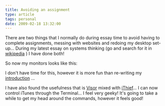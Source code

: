 ```yaml
---
title: Avoiding an assignment
type: article
tags: personal
date: 2009-02-18 13:32:00
---
```


There are two things that I normally do during essay time to avoid having to complete assignments, messing with websites and redoing my desktop set-up... During my latest essay on systems thinking (go and search for it in <a href="https://en.wikipedia.org/wiki/Systems_Thinking">wikipedia</a> ) I have done both!

So now my monitors looks like this:

I don't have time for this, however it is more fun than re-writing my <a href="https://twitter.com/jamesdoc/status/1209945268">introduction</a> ...

I have also found the usefulness that is <a href="http://code.google.com/p/blacktree-visor/">Visor</a> mixed with <a href="https://www.macupdate.com/app/mac/30091/ithief">iThief</a>... I can now control iTunes through the Terminal... I feel very geeky! It's going to take a while to get my head around the commands, however it feels good!
